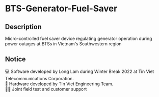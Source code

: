 # BTS-Generator-Fuel-Saver
## Description
Micro-controlled fuel saver device regulating generator operation during power outages at BTSs in Vietnam's Southwestern region

## Notice
:computer: Software developed by Long Lam during Winter Break 2022 at Tin Viet Telecommunications Corporation. <br>
:hammer: Hardware developed by Tin Viet Engineering Team. <br>
:technologist: Joint field test and customer support
